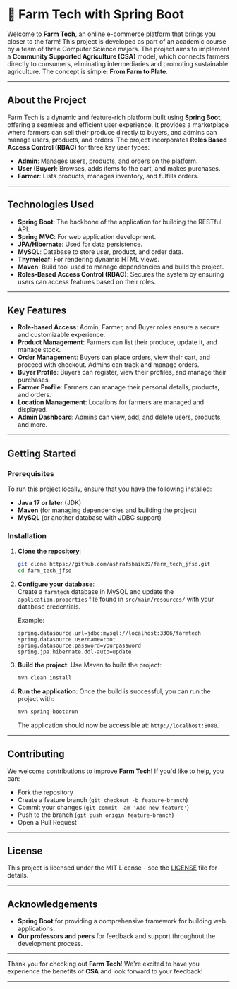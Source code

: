 # 🌱 **Farm Tech with Spring Boot** 

Welcome to **Farm Tech**, an online e-commerce platform that brings you closer to the farm! This project is developed as part of an academic course by a team of three Computer Science majors. The project aims to implement a **Community Supported Agriculture (CSA)** model, which connects farmers directly to consumers, eliminating intermediaries and promoting sustainable agriculture. The concept is simple: **From Farm to Plate**.

---

## **About the Project**

Farm Tech is a dynamic and feature-rich platform built using **Spring Boot**, offering a seamless and efficient user experience. It provides a marketplace where farmers can sell their produce directly to buyers, and admins can manage users, products, and orders. The project incorporates **Roles Based Access Control (RBAC)** for three key user types:

- **Admin**: Manages users, products, and orders on the platform.
- **User (Buyer)**: Browses, adds items to the cart, and makes purchases.
- **Farmer**: Lists products, manages inventory, and fulfills orders.

---

##  **Technologies Used**

- **Spring Boot**: The backbone of the application for building the RESTful API.
- **Spring MVC**: For web application development.
- **JPA/Hibernate**: Used for data persistence.
- **MySQL**: Database to store user, product, and order data.
- **Thymeleaf**: For rendering dynamic HTML views.
- **Maven**: Build tool used to manage dependencies and build the project.
- **Roles-Based Access Control (RBAC)**: Secures the system by ensuring users can access features based on their roles.

---

##  **Key Features**

- **Role-based Access**: Admin, Farmer, and Buyer roles ensure a secure and customizable experience.
- **Product Management**: Farmers can list their produce, update it, and manage stock.
- **Order Management**: Buyers can place orders, view their cart, and proceed with checkout. Admins can track and manage orders.
- **Buyer Profile**: Buyers can register, view their profiles, and manage their purchases.
- **Farmer Profile**: Farmers can manage their personal details, products, and orders.
- **Location Management**: Locations for farmers are managed and displayed.
- **Admin Dashboard**: Admins can view, add, and delete users, products, and more.

---

##  **Getting Started**

### Prerequisites
To run this project locally, ensure that you have the following installed:

- **Java 17 or later** (JDK)
- **Maven** (for managing dependencies and building the project)
- **MySQL** (or another database with JDBC support)

### Installation

1. **Clone the repository**:
    ```bash
    git clone https://github.com/ashrafshaik09/farm_tech_jfsd.git
    cd farm_tech_jfsd
    ```

2. **Configure your database**:  
   Create a `farmtech` database in MySQL and update the `application.properties` file found in `src/main/resources/` with your database credentials.

    Example:
    ```properties
    spring.datasource.url=jdbc:mysql://localhost:3306/farmtech
    spring.datasource.username=root
    spring.datasource.password=yourpassword
    spring.jpa.hibernate.ddl-auto=update
    ```

3. **Build the project**:
    Use Maven to build the project:
    ```bash
    mvn clean install
    ```

4. **Run the application**:
    Once the build is successful, you can run the project with:
    ```bash
    mvn spring-boot:run
    ```

    The application should now be accessible at: `http://localhost:8080`.

---


## **Contributing**

We welcome contributions to improve **Farm Tech**! If you'd like to help, you can:

- Fork the repository
- Create a feature branch (`git checkout -b feature-branch`)
- Commit your changes (`git commit -am 'Add new feature'`)
- Push to the branch (`git push origin feature-branch`)
- Open a Pull Request

---

## **License**

This project is licensed under the MIT License - see the [LICENSE](LICENSE) file for details.

---

##  **Acknowledgements**

- **Spring Boot** for providing a comprehensive framework for building web applications.
- **Our professors and peers** for feedback and support throughout the development process.

---

Thank you for checking out **Farm Tech**! We're excited to have you experience the benefits of **CSA** and look forward to your feedback!

---
